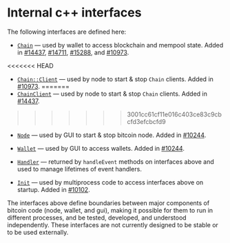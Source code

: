 # Internal c++ interfaces

The following interfaces are defined here:

* [`Chain`](chain.h) — used by wallet to access blockchain and mempool state. Added in [#14437](https://github.com/bitcoin/bitcoin/pull/14437), [#14711](https://github.com/bitcoin/bitcoin/pull/14711), [#15288](https://github.com/bitcoin/bitcoin/pull/15288), and [#10973](https://github.com/bitcoin/bitcoin/pull/10973).

<<<<<<< HEAD
* [`Chain::Client`](chain.h) — used by node to start & stop `Chain` clients. Added in [#10973](https://github.com/bitcoin/bitcoin/pull/10973).
=======
* [`ChainClient`](chain.h) — used by node to start & stop `Chain` clients. Added in [#14437](https://github.com/bitcoin/bitcoin/pull/14437).
>>>>>>> 3001cc61cf11e016c403ce83c9cbcfd3efcbcfd9

* [`Node`](node.h) — used by GUI to start & stop bitcoin node. Added in [#10244](https://github.com/bitcoin/bitcoin/pull/10244).

* [`Wallet`](wallet.h) — used by GUI to access wallets. Added in [#10244](https://github.com/bitcoin/bitcoin/pull/10244).

* [`Handler`](handler.h) — returned by `handleEvent` methods on interfaces above and used to manage lifetimes of event handlers.

* [`Init`](init.h) — used by multiprocess code to access interfaces above on startup. Added in [#10102](https://github.com/bitcoin/bitcoin/pull/10102).

The interfaces above define boundaries between major components of bitcoin code (node, wallet, and gui), making it possible for them to run in different processes, and be tested, developed, and understood independently. These interfaces are not currently designed to be stable or to be used externally.
